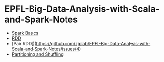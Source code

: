 # EPFL-Big-Data-Analysis-with-Scala-and-Spark-Notes

- [Spark Basics](https://github.com/zjplab/EPFL-Big-Data-Analysis-with-Scala-and-Spark-Notes/issues/2)
- [RDD](https://github.com/zjplab/EPFL-Big-Data-Analysis-with-Scala-and-Spark-Notes/issues/3)
- [Pair RDD])(https://github.com/zjplab/EPFL-Big-Data-Analysis-with-Scala-and-Spark-Notes/issues/4)
- [Partitioning and Shuffling](https://github.com/zjplab/EPFL-Big-Data-Analysis-with-Scala-and-Spark-Notes/issues/1)
